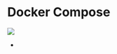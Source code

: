 <p align="justify">
<strong>

# Docker Compose

![](https://github.com/amandewatnitrr/docker-tutorial/blob/master/imgs/Docker3.png)

- 

</strong>
</p>